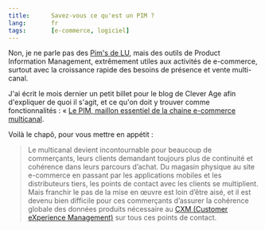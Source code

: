 ```yaml
---
title:      Savez-vous ce qu'est un PIM ?
lang:       fr
tags:       [e-commerce, logiciel]
---
```


Non, je ne parle pas des [Pim's de LU](http://fr.wikipedia.org/wiki/Jaffa_Cakes), mais des outils de Product Information Management, extrêmement utiles aux activités de e-commerce, surtout avec la croissance rapide des besoins de présence et vente multi-canal.

J'ai écrit le mois dernier un petit billet pour le blog de Clever Age afin d'expliquer de quoi il s'agit, et ce qu'on doit y trouver comme fonctionnalités : « [Le PIM, maillon essentiel de la chaine e-commerce multicanal](http://fr.clever-age.com/veille/blog/le-pim-maillon-essentiel-de-la-chaine-e-commerce-multicanal.html).

Voilà le chapô, pour vous mettre en appétit :

> Le multicanal devient incontournable pour beaucoup de commerçants, leurs clients demandant toujours plus de continuité et cohérence dans leurs parcours d’achat. Du magasin physique au site e-commerce en passant par les applications mobiles et les distributeurs tiers, les points de contact avec les clients se multiplient. Mais franchir le pas de la mise en œuvre est loin d’être aisé, et il est devenu bien difficile pour ces commerçants d’assurer la cohérence globale des données produits nécessaire au [CXM (Customer eXperience Management)](http://fr.clever-age.com/actualites/nos-evenements/etats-de-l-art/customer-experience-management-ou-la-necessite-de-revoir-en-profondeur-ses-processus-e-business-et-e-crm.html) sur tous ces points de contact.
